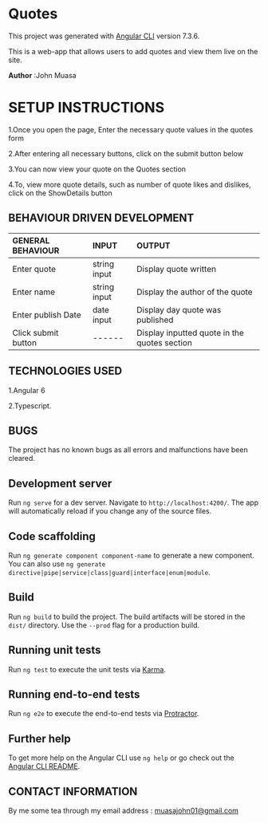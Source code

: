 # Quotes
This project was generated with [Angular CLI](https://github.com/angular/angular-cli) version 7.3.6.

This is a web-app that allows users to add quotes  and view them live on the site.

**Author** :John Muasa

# SETUP INSTRUCTIONS
1.Once you open the page, Enter the necessary quote values in the quotes form

2.After entering all necessary buttons, click on the submit button below

3.You can now view your quote on the Quotes section

4.To, view more quote details, such as number of quote likes and dislikes, click on the ShowDetails button


## BEHAVIOUR DRIVEN DEVELOPMENT
| GENERAL BEHAVIOUR | INPUT | OUTPUT|
|:------------------|:--------|:-----------|
|Enter quote| string input|Display quote written|
|Enter name| string input|Display the author of the quote|
|Enter publish Date|date input|Display day quote was published|
|Click submit button|------|Display inputted quote in the quotes section|

## TECHNOLOGIES USED
1.Angular 6

2.Typescript.

## BUGS
The project has no known bugs as all errors and malfunctions have been cleared.

## Development server

Run `ng serve` for a dev server. Navigate to `http://localhost:4200/`. The app will automatically reload if you change any of the source files.

## Code scaffolding

Run `ng generate component component-name` to generate a new component. You can also use `ng generate directive|pipe|service|class|guard|interface|enum|module`.

## Build

Run `ng build` to build the project. The build artifacts will be stored in the `dist/` directory. Use the `--prod` flag for a production build.

## Running unit tests

Run `ng test` to execute the unit tests via [Karma](https://karma-runner.github.io).

## Running end-to-end tests

Run `ng e2e` to execute the end-to-end tests via [Protractor](http://www.protractortest.org/).

## Further help

To get more help on the Angular CLI use `ng help` or go check out the [Angular CLI README](https://github.com/angular/angular-cli/blob/master/README.md).


## CONTACT INFORMATION
By me some tea through my email address : <muasajohn01@gmail.com>